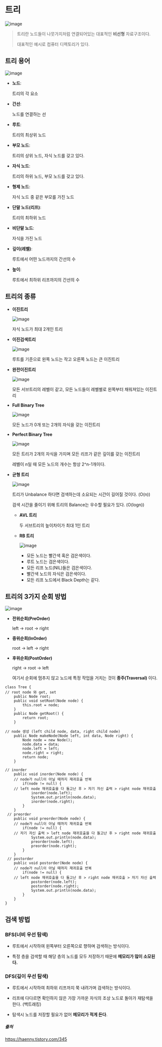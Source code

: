 # 트리

![image](https://github.com/dlrkdus/CS_STUDY/assets/99721126/ee0987a5-c85e-42e5-8d36-aec7908d51f9)

>트리란 노드들이 나뭇가지처럼 연결되어있는 대표적인 **비선형** 자료구조이다.
>
>대표적인 예시로 컴퓨터 디렉토리가 있다.


## 트리 용어
![image](https://github.com/dlrkdus/CS_STUDY/assets/99721126/76d19851-b07c-437c-bd43-d1a81a73a0af)

- **노드**:
  
  트리의 각 요소
- **간선**:

  노드를 연결하는 선
- **루트**:

  트리의 최상위 노드
- **부모 노드**:

  트리의 상위 노드, 자식 노드를 갖고 있다.
- **자식 노드**:

  트리의 하위 노드, 부모 노드를 갖고 있다.
- **형제 노드**:

  자식 노드 중 같은 부모를 가진 노드
- **단말 노드(리프)**:

  트리의 최하위 노드
- **비단말 노드**:

  자식을 가진 노드
- **깊이(레벨)**:

   루트에서 어떤 노드까지의 간선의 수
- **높이**:

   루트에서 최하위 리프까지의 간선의 수


## 트리의 종류 
    
  - **이진트리** 
    
    ![image](https://github.com/dlrkdus/CS_STUDY/assets/99721126/2ee436a6-72d5-4523-b396-159e0ac612f3)

     자식 노드가 최대 2개인 트리 
 
  - **이진검색트리**

    ![image](https://github.com/dlrkdus/CS_STUDY/assets/99721126/5dbbcbea-c745-4e9b-ba12-a674b2591776)
   
     루트를 기준으로 왼쪽 노드는 작고 오른쪽 노드는 큰 이진트리

  - **완전이진트리**

    ![image](https://github.com/dlrkdus/CS_STUDY/assets/99721126/01c37f9f-fd4d-46ee-83db-35aac7680d1f)

     모든 서브트리의 레벨이 같고, 모든 노드들이 레벨별로 왼쪽부터 채워져있는 이진트리 

  - **Full Binary Tree**

    ![image](https://github.com/dlrkdus/CS_STUDY/assets/99721126/be06337f-7890-48ce-8d66-d9767f8c7f69)

    모든 노드가 0개 또는 2개의 자식을 갖는 이진트리

  - **Perfect Binary Tree**

    ![image](https://github.com/dlrkdus/CS_STUDY/assets/99721126/ed137a14-446b-4ef0-b5e2-afde052a52f4)

    모든 트리가 2개의 자식을 가지며 모든 리프가 같은 깊이를 갖는 이진트리

    레벨이 n일 때 모든 노드의 개수는 항상 2^n-1개이다.

  - **균형 트리**

    ![image](https://github.com/dlrkdus/CS_STUDY/assets/99721126/ea721d57-f00d-490c-ae82-f858b3e38aa4)

    트리가 Unbalance 하다면 검색하는데 소요되는 시간이 길어질 것이다. (O(n))

    검색 시간을 줄이기 위해 트리의 Balance는 우수할 필요가 있다. (O(logn))

     - **AVL 트리**

       두 서브트리의 높이차이가 최대 1인 트리

     - **RB 트리**
   
       ![image](https://github.com/dlrkdus/CS_STUDY/assets/99721126/72985ec5-c9e9-4c95-8f91-a3ee5edf450b)

       - 모든 노드는 빨간색 혹은 검은색이다.       
       - 루트 노드는 검은색이다.
       - 모든 리프 노드(NIL)들은 검은색이다.
       - 빨간색 노드의 자식은 검은색이다.
       - 모든 리프 노드에서 Black Depth는 같다.


## 트리의 3가지 순회 방법

   ![image](https://github.com/dlrkdus/CS_STUDY/assets/99721126/f78eb1bd-8a29-49b3-b675-eac84255cdd1)

   - **전위순회(PreOrder)**
     
     left -> root -> right
   - **중위순회(InOrder)**
     
     root -> left -> right
   - **후위순회(PostOrder)**
     
     right -> root -> left

     여기서 순회에 멈추지 않고 노드에 특정 작업을 거치는 것이 **종주(Traversal)** 이다.

```
class Tree {
// root node 와 get, set
    public Node root;
    public void setRoot(Node node) {
        this.root = node;
    }
    public Node getRoot() {
        return root;
    }

// node 생성 (left child node, data, right child node)
    public Node makeNode(Node left, int data, Node right) {
        Node node = new Node();
        node.data = data;
        node.left = left;
        node.right = right;
        return node;
    }

// inorder
    public void inorder(Node node) {
	// node가 null이 아닐 때까지 재귀호출 반복    
        if(node != null) {  
	// left node 재귀호출을 다 돌고난 후 > 자기 자신 출력 > right node 재귀호출     
            inorder(node.left); 
            System.out.println(node.data);  
            inorder(node.right);
        }
    }
 // preorder   
    public void preorder(Node node) {
	// node가 null이 아닐 때까지 재귀호출 반복    
        if(node != null) {  
	// 자기 자신 출력 > left node 재귀호출을 다 돌고난 후 > right node 재귀호출     
            System.out.println(node.data);
            preorder(node.left); 
            preorder(node.right);
        }
    }
 // postorder
    public void postorder(Node node) {
	// node가 null이 아닐 때까지 재귀호출 반복    
        if(node != null) {  
	// left node 재귀호출을 다 돌고난 후 > right node 재귀호출 > 자기 자신 출력 
            postorder(node.left);
            postorder(node.right); 
            System.out.println(node.data); 
        }
    }
}
```

## 검색 방법

### BFS(너비 우선 탐색)

- 루트에서 시작하여 왼쪽부터 오른쪽으로 향하며 검색하는 방식이다.

- 특정 층을 검색할 때 해당 층의 노드를 모두 저장하기 때문에 **메모리가 많이 소모된다.**

### DFS(깊이 우선 탐색)

- 루트에서 시작하여 최하위 리프까지 쭉 내려가며 검색하는 방식이다.
 
- 리프에 다다르면 확인하지 않은 가장 가까운 자식의 조상 노드로 돌아가 재탐색을 한다. (백트래킹)

- 탐색시 노드를 저장할 필요가 없어 **메모리가 적게 든다**.

    







##### 출처
https://haenny.tistory.com/345
